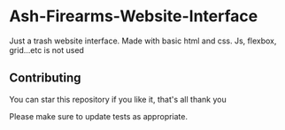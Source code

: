 # Ash-Firearms-Website-Interface

Just a trash website interface. Made with basic html and css. 
Js, flexbox, grid...etc is not used

## Contributing
You can star this repository if you like it, that's all thank you

Please make sure to update tests as appropriate.

